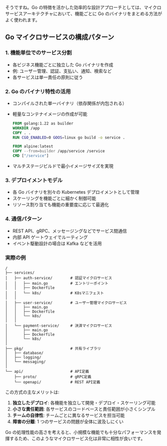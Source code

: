 そうですね。Go の特徴を活かした効率的な設計アプローチとしては、マイクロサービスアーキテクチャにおいて、機能ごとに Go のバイナリをまとめる方法がよく使われます。

## Go マイクロサービスの構成パターン

### 1. 機能単位でのサービス分割

- 各ビジネス機能ごとに独立した Go バイナリを作成
- 例: ユーザー管理、認証、支払い、通知、検索など
- 各サービスは単一責任の原則に従う

### 2. Go のバイナリ特性の活用

- コンパイルされた単一バイナリ（依存関係が内包される）
- 軽量なコンテナイメージの作成が可能

  ```dockerfile
  FROM golang:1.22 as builder
  WORKDIR /app
  COPY . .
  RUN CGO_ENABLED=0 GOOS=linux go build -o service .

  FROM alpine:latest
  COPY --from=builder /app/service /service
  CMD ["/service"]
  ```

- マルチステージビルドで最小イメージサイズを実現

### 3. デプロイメントモデル

- 各 Go バイナリを別々の Kubernetes デプロイメントとして管理
- スケーリングを機能ごとに細かく制御可能
- リソース割り当ても機能の重要度に応じて最適化

### 4. 通信パターン

- REST API、gRPC、メッセージングなどでサービス間通信
- 内部 API ゲートウェイでルーティング
- イベント駆動設計の場合は Kafka などを活用

### 実際の例

```
/
├── services/
│   ├── auth-service/        # 認証マイクロサービス
│   │   ├── main.go          # エントリーポイント
│   │   ├── Dockerfile
│   │   └── k8s/             # K8sマニフェスト
│   │
│   ├── user-service/        # ユーザー管理マイクロサービス
│   │   ├── main.go
│   │   ├── Dockerfile
│   │   └── k8s/
│   │
│   └── payment-service/     # 決済マイクロサービス
│       ├── main.go
│       ├── Dockerfile
│       └── k8s/
│
├── pkg/                     # 共有ライブラリ
│   ├── database/
│   ├── logging/
│   └── messaging/
│
└── api/                     # API定義
    ├── proto/               # gRPC定義
    └── openapi/             # REST API定義
```

この方式の主なメリットは:

1. **独立したデプロイ**: 各機能を独立して開発・デプロイ・スケーリング可能
2. **小さな責任範囲**: 各サービスのコードベースと責任範囲が小さくシンプル
3. **チームの自律性**: チームごとに異なるサービスを担当可能
4. **障害の分離**: 1 つのサービスの問題が全体に波及しにくい

Go の処理性能の高さを考えると、小規模な機能でも十分なパフォーマンスを発揮するため、このようなマイクロサービス化は非常に相性が良いです。
